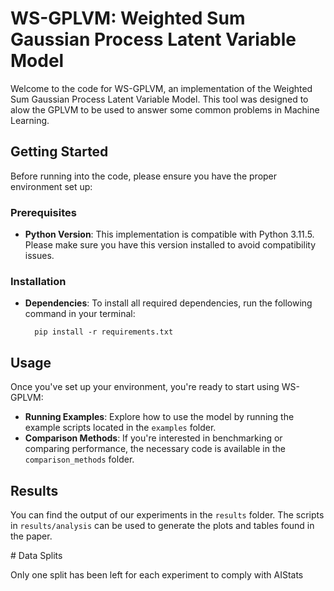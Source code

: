 # WS-GPLVM: Weighted Sum Gaussian Process Latent Variable Model

Welcome to the code for WS-GPLVM, an implementation of the Weighted Sum Gaussian Process Latent Variable Model. This tool was designed to alow the GPLVM to be used to answer some common problems in Machine Learning.

## Getting Started

Before running into the code, please ensure you have the proper environment set up:

### Prerequisites

- **Python Version**: This implementation is compatible with Python 3.11.5. Please make sure you have this version installed to avoid compatibility issues.

### Installation

- **Dependencies**: To install all required dependencies, run the following command in your terminal:

        pip install -r requirements.txt

## Usage

Once you've set up your environment, you're ready to start using WS-GPLVM:

- **Running Examples**: Explore how to use the model by running the example scripts located in the `examples` folder.
- **Comparison Methods**: If you're interested in benchmarking or comparing performance, the necessary code is available in the `comparison_methods` folder.

## Results 

You can find the output of our experiments in the `results` folder. The scripts in `results/analysis` can be used to generate the plots and tables found in the paper.


# Data Splits 

Only one split has been left for each experiment to comply with AIStats 